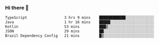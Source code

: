 ### Hi there 👋

<!--START_SECTION:waka-->

```txt
TypeScript                 3 hrs 9 mins    ████████████░░░░░░░░░░░░░   48.66 %
Java                       1 hr 16 mins    █████░░░░░░░░░░░░░░░░░░░░   19.66 %
Kotlin                     53 mins         ███▒░░░░░░░░░░░░░░░░░░░░░   13.69 %
JSON                       29 mins         ██░░░░░░░░░░░░░░░░░░░░░░░   07.47 %
Brazil Dependency Config   21 mins         █▒░░░░░░░░░░░░░░░░░░░░░░░   05.55 %
```

<!--END_SECTION:waka-->

<!--
**jerry-shao/jerry-shao** is a ✨ _special_ ✨ repository because its `README.md` (this file) appears on your GitHub profile.

Here are some ideas to get you started:

- 🔭 I’m currently working on ...
- 🌱 I’m currently learning ...
- 👯 I’m looking to collaborate on ...
- 🤔 I’m looking for help with ...
- 💬 Ask me about ...
- 📫 How to reach me: ...
- 😄 Pronouns: ...
- ⚡ Fun fact: ...
-->
